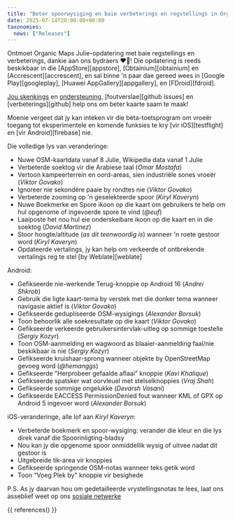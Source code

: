 ```yaml
---
title: "Beter spoorwysiging en baie verbeterings en regstellings in Organic Maps Julie 2025 opdatering"
date: 2025-07-14T20:00:00+00:00
taxonomies:
  news: ["Releases"]
---
```


Ontmoet Organic Maps Julie-opdatering met baie regstellings en verbeterings, dankie aan ons bydraers ❤️💪! Die opdatering is reeds beskikbaar in die [AppStore][appstore], [Obtainium][obtainium] en [Accrescent][accrescent], en sal binne 'n paar dae gereed wees in [Google Play][googleplay], [Huawei AppGallery][appgallery], en [FDroid][fdroid].

[Jou skenkings](@/donate/index.md) en [ondersteuning](@/contribute/index.md), [foutverslae][github issues] en [verbeterings][github] help ons om beter kaarte saam te maak!

Moenie vergeet dat jy kan inteken vir die bèta-toetsprogram om vroeër toegang tot eksperimentele en komende funksies te kry [vir iOS][testflight] en [vir Android][firebase] nie.

Die volledige lys van veranderinge:
- Nuwe OSM-kaartdata vanaf 8 Julie, Wikipedia data vanaf 1 Julie
- Verbeterde soektog vir die Arabiese taal (_Omar Mostafa_)
- Vertoon kampeerterrein en oord-areas, sien industriële sones vroeër (_Viktor Govako_)
- Ignoreer nie sekondêre paaie by rondtes nie (_Viktor Govako_)
- Verbeterde zooming op 'n geselekteerde spoor (_Kiryl Kaveryn_)
- Nuwe Boekmerke en Spore ikoon op die kaart om gebruikers te help om hul opgenome of ingevoerde spore te vind (_@euf_)
- Laaiposte het nou hul eie onderskeibare ikoon op die kaart en in die soektog (_David Martinez_)
- Stoor hoogte/altitude (_as dit teenwoordig is_) wanneer 'n roete gestoor word (_Kiryl Kaveryn_)
- Opdateerde vertalings, jy kan help om verkeerde of ontbrekende vertalings reg te stel [by Weblate][weblate]

Android:
- Gefikseerde nie-werkende Terug-knoppie op Android 16 (_Andrei Shkrob_)
- Gebruik die ligte kaart-tema by verstek met die donker tema wanneer navigasie aktief is (_Viktor Govako_)
- Gefikseerde gedupliseerde OSM-wysigings (_Alexander Borsuk_)
- Toon behoorlik alle soekresultate op die kaart (_Viktor Govako_)
- Gefikseerde verkeerde gebruikersintervlak-uitleg op sommige toestelle (_Sergiy Kozyr_)
- Toon OSM-aanmelding en wagwoord as blaaier-aanmelding faal/nie beskikbaar is nie (_Sergiy Kozyr_)
- Gefikseerde kruishaar-sprong wanneer objekte by OpenStreetMap gevoeg word (_@hemanggs_)
- Gefikseerde "Herprobeer gefaalde aflaai" knoppie (_Kavi Khalique_)
- Gefikseerde spatsker wat oorvleuel met stelselknoppies (_Vraj Shah_)
- Gefikseerde sommige ongelukke (_Devarsh Vasani_)
- Gefikseerde EACCESS PermissionDenied fout wanneer KML of GPX op Android 5 ingevoer word (_Alexander Borsuk_)

iOS-veranderinge, alle lof aan _Kiryl Kaveryn_:
- Verbeterde boekmerk en spoor-wysiging: verander die kleur en die lys direk vanaf die Spoorinligting-bladsy
- Nou kan jy die opgenome spoor onmiddellik wysig of uitvee nadat dit gestoor is
- Uitgebreide tik-area vir knoppies
- Gefikseerde springende OSM-notas wanneer teks getik word
- Toon "Voeg Plek by" knoppie vir besighede

P.S. As jy daarvan hou om gedetailleerde vrystellingsnotas te lees, laat ons asseblief weet op ons [sosiale netwerke](/#community)

{{ references() }}
